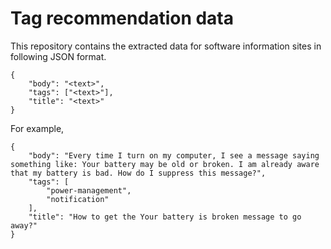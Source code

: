 # Tag recommendation data #
This repository contains the extracted data for software information sites in following JSON format.
```
{
	"body": "<text>",  
	"tags": ["<text>"],
	"title": "<text>"
}
```
For example,
```
{
	"body": "Every time I turn on my computer, I see a message saying something like: Your battery may be old or broken. I am already aware that my battery is bad. How do I suppress this message?",
	"tags": [
	    "power-management",
	    "notification"
	], 
	"title": "How to get the Your battery is broken message to go away?"
}
```
